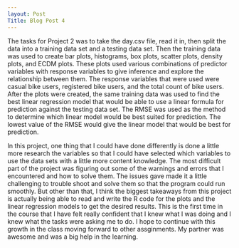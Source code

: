 ```yaml
---
layout: Post
Title: Blog Post 4
---
```



The tasks for Project 2 was to take the day.csv file, read it in, then split the data into a training data set and a testing data set. Then the training data was used to create bar plots, histograms, box plots, scatter plots, density plots, and ECDM plots. These plots used various combinations of predictor variables with response variables to give inference and explore the relationship between them. The response variables that were used were casual bike users, registered bike users, and the total count of bike users. After the plots were created, the same training data was used to find the best linear regression model that would be able to use a linear formula for prediction against the testing data set. The RMSE was used as the method to determine which linear model would be best suited for prediction. The lowest value of the RMSE would give the linear model that would be best for prediction. 

In this project, one thing that I could have done differently is done a little more research the variables so that I could have selected which variables to use the data sets with a little more content knowledge. The most difficult part of the project was figuring out some of the warnings and errors that I encountered and how to solve them. The issues gave made it a little challenging to trouble shoot and solve them so that the program could run smoothly. But other than that, I think the biggest takeaways from this project is actually being able to read and write the R code for the plots and the linear regression models to get the desired results. This is the first time in the course that I have felt really confident that I knew what I was doing and I knew what the tasks were asking me to do. I hope to continue with this growth in the class moving forward to other assginments. My partner was awesome and was a big help in the learning.

